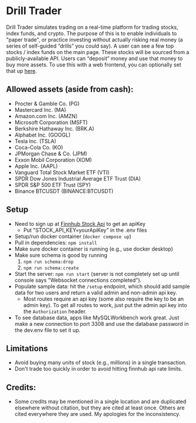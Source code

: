 # Drill Trader
Drill Trader simulates trading on a real-time platform for trading stocks, index funds, and crypto. The purpose of this is to enable individuals to "paper trade", or practice investing without actually risking real money (a series of self-guided “drills” you could say).  A user can see a few top stocks / index funds on the main page.  These stocks will be sourced from a publicly-available API.  Users can “deposit” money and use that money to buy more assets.  To use this with a web frontend, you can optionally set that up [here](https://github.com/allengustrowsky/DrillTrader-Client).
 

## Allowed assets (aside from cash): 
- Procter & Gamble Co. (PG)
- Mastercard Inc. (MA)
- Amazon.com Inc. (AMZN)
- Microsoft Corporation (MSFT)
- Berkshire Hathaway Inc. (BRK.A)
- Alphabet Inc. (GOOGL)
- Tesla Inc. (TSLA)
- Coca-Cola Co. (KO)
- JPMorgan Chase & Co. (JPM)
- Exxon Mobil Corporation (XOM)
- Apple Inc. (AAPL)
- Vanguard Total Stock Market ETF (VTI)
- SPDR Dow Jones Industrial Average ETF Trust (DIA)
- SPDR S&P 500 ETF Trust (SPY)
- Binance BTCUSDT (BINANCE:BTCUSDT)

## Setup
- Need to sign up at [Finnhub Stock Api](https://finnhub.io/) to get an apiKey
    - Put "STOCK_API_KEY=yourApiKey" in the .env files
- Setup/run docker container (`docker compose up`)
- Pull in dependencies: `npm install` 
- Make sure docker container is running (e.g., use docker desktop)
- Make sure schema is good by running 
    1. `npm run schema:drop`
    2. `npm run schema:create`
- Start the server: `npm run start` (server is not completely set up until console says "Websocket connections completed").
- Populate sample data: hit the `/setup` endpoint, which should add sample data for two users and return a valid admin and non-admin api key.
    - Most routes require an api key (some also require the key to be an admin key). To get all routes to work, just put the admin api key into the `Authorization` header.
- To see database data, apps like MySQLWorkbench work great. Just make a new connection to port 3308 and use the database password in the dev.env file to set it up.
    

## Limitations
- Avoid buying many units of stock (e.g., millions) in a single transaction.
- Don't trade too quickly in order to avoid hitting finnhub api rate limits.

## Credits:
- Some credits may be mentioned in a single location and are duplicated elsewhere without citation, but they are cited at least once. Others are cited everywhere they are used. My apologies for the inconsistency.
